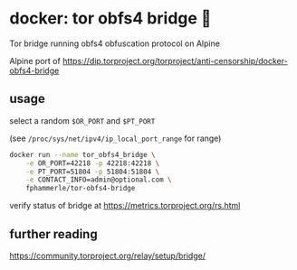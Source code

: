 # docker: tor obfs4 bridge 🐳

Tor bridge running obfs4 obfuscation protocol on Alpine

Alpine port of https://dip.torproject.org/torproject/anti-censorship/docker-obfs4-bridge

## usage

select a random `$OR_PORT` and `$PT_PORT`

(see `/proc/sys/net/ipv4/ip_local_port_range` for range)

```sh
docker run --name tor_obfs4_bridge \
    -e OR_PORT=42218 -p 42218:42218 \
    -e PT_PORT=51804 -p 51804:51804 \
    -e CONTACT_INFO=admin@optional.com \
    fphammerle/tor-obfs4-bridge
```

verify status of bridge at  https://metrics.torproject.org/rs.html

## further reading

https://community.torproject.org/relay/setup/bridge/
